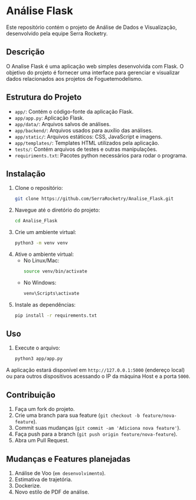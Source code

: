 # Análise Flask

Este repositório contém o projeto de Análise de Dados e Visualização, desenvolvido pela equipe Serra Rocketry.

## Descrição

O Analise Flask é uma aplicação web simples desenvolvida com Flask. O objetivo do projeto é fornecer uma interface para gerenciar e visualizar dados relacionados aos projetos de Foguetemodelismo.

## Estrutura do Projeto

- `app/`: Contém o código-fonte da aplicação Flask.
- `app/app.py`: Aplicação Flask.
- `app/data/`: Arquivos salvos de análises.
- `app/backend/`: Arquivos usados para auxílio das análises.
- `app/static/`: Arquivos estáticos: CSS, JavaScript e imagens.
- `app/templates/`: Templates HTML utilizados pela aplicação.
- `tests/`: Contém arquivos de testes e outras manipulações.
- `requiriments.txt`: Pacotes python necessários para rodar o programa.

## Instalação

1. Clone o repositório:
   ```bash
   git clone https://github.com/SerraRocketry/Analise_Flask.git
   ```
2. Navegue até o diretório do projeto:
   ```bash
   cd Analise_Flask
   ```
3. Crie um ambiente virtual:
   ```bash
   python3 -m venv venv
   ```
4. Ative o ambiente virtual:
   - No Linux/Mac:
     ```bash
     source venv/bin/activate
     ```
   - No Windows:
     ```bash
     venv\Scripts\activate
     ```
5. Instale as dependências:
   ```bash
   pip install -r requirements.txt
   ```

## Uso

1. Execute o arquivo:
   ```bash
   python3 app/app.py
   ```

A aplicação estará disponível em `http://127.0.0.1:5000` (endereço local) ou para outros dispositivos acessando o IP da máquina Host e a porta `5000`.

## Contribuição

1. Faça um fork do projeto.
2. Crie uma branch para sua feature (`git checkout -b feature/nova-feature`).
3. Commit suas mudanças (`git commit -am 'Adiciona nova feature'`).
4. Faça push para a branch (`git push origin feature/nova-feature`).
5. Abra um Pull Request.

## Mudanças e Features planejadas

1. Análise de Voo (`em desenvolvimento`).
2. Estimativa de trajetória.
3. Dockerize.
4. Novo estilo de PDF de análise.
